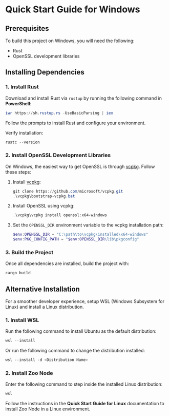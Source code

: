 # Quick Start Guide for Windows

## Prerequisites

To build this project on Windows, you will need the following:

- Rust
- OpenSSL development libraries

## Installing Dependencies

### 1. Install Rust

Download and install Rust via `rustup` by running the following command in **PowerShell**:

```powershell
iwr https://sh.rustup.rs -UseBasicParsing | iex
```

Follow the prompts to install Rust and configure your environment.

Verify installation:

```powershell
rustc --version
```

### 2. Install OpenSSL Development Libraries

On Windows, the easiest way to get OpenSSL is through [vcpkg](https://github.com/microsoft/vcpkg). Follow these steps:

1. Install [vcpkg](https://github.com/microsoft/vcpkg):

   ```powershell
   git clone https://github.com/microsoft/vcpkg.git
   .\vcpkg\bootstrap-vcpkg.bat
   ```

2. Install OpenSSL using vcpkg:

   ```powershell
   .\vcpkg\vcpkg install openssl:x64-windows
   ```

3. Set the `OPENSSL_DIR` environment variable to the vcpkg installation path:
   ```powershell
   $env:OPENSSL_DIR = "C:\path\to\vcpkg\installed\x64-windows"
   $env:PKG_CONFIG_PATH = "$env:OPENSSL_DIR\lib\pkgconfig"
   ```

### 3. Build the Project

Once all dependencies are installed, build the project with:

```powershell
cargo build
```

## Alternative Installation

For a smoother developer experience, setup WSL (Windows Subsystem for Linux) and install a Linux distribution.

### 1. Install WSL

Run the following command to install Ubuntu as the default distribution:

```powershell
wsl --install
```

Or run the following command to change the distribution installed:

```powershell
wsl --install -d <Distribution Name>
```

### 2. Install Zoo Node

Enter the following command to step inside the installed Linux distribution:

```powershell
wsl
```

Follow the instructions in the **Quick Start Guide for Linux** documentation to install Zoo Node in a Linux environment.
